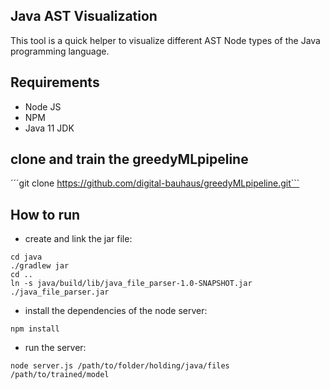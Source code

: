 ## Java AST Visualization

This tool is a quick helper to visualize different AST Node types of the Java programming language.

## Requirements
- Node JS
- NPM
- Java 11 JDK

## clone and train the greedyMLpipeline
´´´git clone https://github.com/digital-bauhaus/greedyMLpipeline.git```

## How to run
- create and link the jar file:
```
cd java
./gradlew jar
cd ..
ln -s java/build/lib/java_file_parser-1.0-SNAPSHOT.jar ./java_file_parser.jar
```
- install the dependencies of the node server:
```
npm install
```
- run the server:
```
node server.js /path/to/folder/holding/java/files /path/to/trained/model
```

